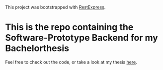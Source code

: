 This project was bootstrapped with [RestExpress](https://github.com/tguelcan/restexpress).

# This is the repo containing the Software-Prototype Backend for my Bachelorthesis
Feel free to check out the code, or take a look at my thesis [here](https://github.com/jasperanders/Bachelorthesis).
